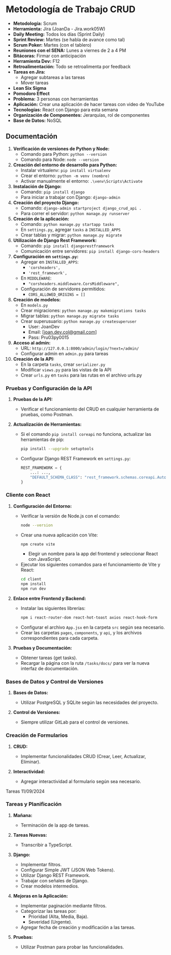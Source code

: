 # Metodología de Trabajo CRUD

- **Metodología:** Scrum
- **Herramienta:** Jira (JoanDa - Jira.work05W)
- **Daily Meeting:** Todos los días (Sprint Daily)
- **Sprint Review:** Martes (se habla de avance como tal)
- **Scrum Poker:** Martes (con el tablero)
- **Reuniones con el SENA:** Lunes a viernes de 2 a 4 PM
- **Bitácoras:** Firmar con anticipación
- **Herramienta Dev:** F12
- **Retroalimentación:** Todo se retroalimenta por feedback
- **Tareas en Jira:**
  - Agregar subtareas a las tareas
  - Mover tareas
- **Lean Six Sigma**
- **Pomodoro Effect**
- **Problema:** 3 personas con herramientas
- **Aplicación:** Crear una aplicación de hacer tareas con video de YouTube
- **Tecnologías:** React con Django para esta semana
- **Organización de Componentes:** Jerarquías, rol de componentes
- **Base de Datos:** NoSQL

## Documentación

1. **Verificación de versiones de Python y Node:**
   - Comando para Python: `python --version`
   - Comando para Node: `node --version`
2. **Creación del entorno de desarrollo para Python:**
   - Instalar virtualenv: `pip install virtualenv`
   - Crear el entorno: `python -m venv (nombre)`
   - Activar manualmente el entorno: `.\venv\Scripts\Activate`
3. **Instalación de Django:** 
   - Comando: `pip install django`
   - Para iniciar a trabajar con Django: `django-admin`
4. **Creación del proyecto Django:** 
   - Comando: `django-admin startproject django_crud_api .`
   - Para correr el servidor: `python manage.py runserver`
5. **Creación de la aplicación:** 
   - Comando: `python manage.py startapp tasks`
   - En `settings.py`, agregar `tasks` a `INSTALLED_APPS`
   - Crear tablas y migrar: `python manage.py migrate`
6. **Utilización de Django Rest Framework:**
   - Comando: `pip install djangorestframework`
   - Comunicación entre servidores: `pip install django-cors-headers`
7. **Configuración en `settings.py`:**
   - Agregar en `INSTALLED_APPS`:
     - `'corsheaders',`
     - `'rest_framework',`
   - En `MIDDLEWARE`:
     - `"corsheaders.middleware.CorsMiddleware",`
   - Configuración de servidores permitidos:
     - `CORS_ALLOWED_ORIGINS = []`
8. **Creación de modelos:**
   - En `models.py`
   - Crear migraciones: `python manage.py makemigrations tasks`
   - Migrar tablas: `python manage.py migrate tasks`
   - Crear superusuario: `python manage.py createsuperuser`
     - User: JoanDev
     - Email: [joan.dev.col@gmail.com]
     - Pass: Pru03py0015
9. **Acceso al admin:**
   - URL: `http://127.0.0.1:8000/admin/login/?next=/admin/`
   - Configurar admin en `admin.py` para tareas
10. **Creación de la API:**
    - En la carpeta `tasks`, crear `serializer.py`
    - Modificar `views.py` para las vistas de la API
    - Crear `urls.py` en `tasks` para las rutas en el archivo urls.py

### Pruebas y Configuración de la API

1. **Pruebas de la API:**
   - Verificar el funcionamiento del CRUD en cualquier herramienta de pruebas, como Postman.

2. **Actualización de Herramientas:**
   - Si el comando `pip install coreapi` no funciona, actualizar las herramientas de pip:
     ```bash
     pip install --upgrade setuptools
     ```
   - Configurar Django REST Framework en `settings.py`:
     ```python
     REST_FRAMEWORK = {
         ...: ...,
         "DEFAULT_SCHEMA_CLASS": "rest_framework.schemas.coreapi.AutoSchema",
     }
     ```

### Cliente con React

1. **Configuración del Entorno:**
   - Verificar la versión de Node.js con el comando:
     ```bash
     node --version
     ```
   - Crear una nueva aplicación con Vite:
     ```bash
     npm create vite
     ```
     - Elegir un nombre para la app del frontend y seleccionar React con JavaScript.
   - Ejecutar los siguientes comandos para el funcionamiento de Vite y React:
     ```bash
     cd client
     npm install
     npm run dev
     ```

2. **Enlace entre Frontend y Backend:**
   - Instalar las siguientes librerías:
     ```bash
     npm i react-router-dom react-hot-toast axios react-hook-form
     ```
   - Configurar el archivo `App.jsx` en la carpeta `src` según sea necesario.
   - Crear las carpetas `pages`, `components`, y `api`, y los archivos correspondientes para cada carpeta.

3. **Pruebas y Documentación:**
   - Obtener tareas (get tasks).
   - Recargar la página con la ruta `/tasks/docs/` para ver la nueva interfaz de documentación.

### Bases de Datos y Control de Versiones

1. **Bases de Datos:**
   - Utilizar PostgreSQL y SQLite según las necesidades del proyecto.

2. **Control de Versiones:**
   - Siempre utilizar GitLab para el control de versiones.

### Creación de Formularios

1. **CRUD:**
   - Implementar funcionalidades CRUD (Crear, Leer, Actualizar, Eliminar).

2. **Interactividad:**
   - Agregar interactividad al formulario según sea necesario.

Tareas 11/09/2024

### Tareas y Planificación

1. **Mañana:**
   - Terminación de la app de tareas.

2. **Tareas Nuevas:**
   - Transcribir a TypeScript.

3. **Django:**
   - Implementar filtros.
   - Configurar Simple JWT (JSON Web Tokens).
   - Utilizar Django REST Framework.
   - Trabajar con señales de Django.
   - Crear modelos intermedios.

4. **Mejoras en la Aplicación:**
   - Implementar paginación mediante filtros.
   - Categorizar las tareas por:
     - Prioridad (Alta, Media, Baja).
     - Severidad (Urgente).
   - Agregar fecha de creación y modificación a las tareas.

5. **Pruebas:**
   - Utilizar Postman para probar las funcionalidades.
